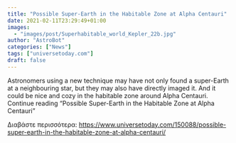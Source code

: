 ```yaml
---
title: "Possible Super-Earth in the Habitable Zone at Alpha Centauri"
date: 2021-02-11T23:29:49+01:00
images:
  - "images/post/Superhabitable_world_Kepler_22b.jpg"
author: "AstroBot"
categories: ["News"]
tags: ["universetoday.com"]
draft: false
---
```


Astronomers using a new technique may have not only found a super-Earth at a neighbouring star, but they may also have directly imaged it. And it could be nice and cozy in the habitable zone around Alpha Centauri. Continue reading “Possible Super-Earth in the Habitable Zone at Alpha Centauri” 

Διαβάστε περισσότερα: https://www.universetoday.com/150088/possible-super-earth-in-the-habitable-zone-at-alpha-centauri/
